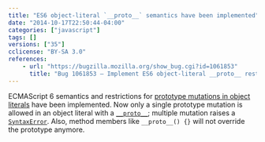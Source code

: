 ```yaml
---
title: "ES6 object-literal `__proto__` semantics have been implemented"
date: "2014-10-17T22:50:44-04:00"
categories: ["javascript"]
tags: []
versions: ["35"]
cclicense: "BY-SA 3.0"
references:
    - url: "https://bugzilla.mozilla.org/show_bug.cgi?id=1061853"
      title: "Bug 1061853 – Implement ES6 object-literal __proto__ restrictions/semantics"
---
```

ECMAScript 6 semantics and restrictions for [prototype mutations in object literals](https://developer.mozilla.org/docs/Web/JavaScript/Reference/Operators/Object_initializer#Prototype_mutation) have been implemented. Now only a single prototype mutation is allowed in an object literal with a [`__proto__`](https://developer.mozilla.org/docs/Web/JavaScript/Reference/Global_Objects/Object/proto); multiple mutation raises a [`SyntaxError`](https://developer.mozilla.org/docs/Web/JavaScript/Reference/Global_Objects/SyntaxError). Also, method members like `__proto__() {}` will not override the prototype anymore.
